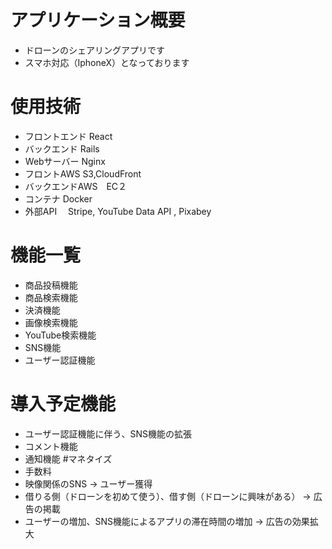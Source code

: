 # アプリケーション概要
- ドローンのシェアリングアプリです
- スマホ対応（IphoneX）となっております
# 使用技術
- フロントエンド  React
- バックエンド   Rails
- Webサーバー  Nginx
- フロントAWS   S3,CloudFront
- バックエンドAWS　EC２
- コンテナ     Docker
- 外部API　   Stripe, YouTube Data API , Pixabey
# 機能一覧
- 商品投稿機能
- 商品検索機能
- 決済機能
- 画像検索機能
- YouTube検索機能
- SNS機能
- ユーザー認証機能
# 導入予定機能
- ユーザー認証機能に伴う、SNS機能の拡張
- コメント機能
- 通知機能
#マネタイズ
- 手数料
- 映像関係のSNS → ユーザー獲得
- 借りる側（ドローンを初めて使う）、借す側（ドローンに興味がある）  → 広告の掲載
- ユーザーの増加、SNS機能によるアプリの滞在時間の増加 → 広告の効果拡大
